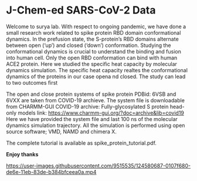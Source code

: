 # J-Chem-ed SARS-CoV-2 Data
Welcome to surya lab. With respect to ongoing pandemic, we have done a small research work related to spike protein RBD domain conformational dynamics. In the prefusion state, the S-protein’s RBD domains alternate between open (‘up’) and closed (‘down’) conformation. Studying the conformational dynamics is crucial to understand the binding and fusion into human cell. Only the open RBD conformation can bind with human ACE2 protein. Here we studied the specific heat capacity by molecular dynamics simulation. The specific heat capacity realtes the conformational dynamics of the proteins in our case opena nd closed. The study can lead to two outcomes first 

The open and close protein systems of spike protein PDBid: 6VSB and 6VXX are taken from COVID-19 archieve. The system file is downloadable from CHARMM-GUI COVID-19 archive: Fully-glycosylated S protein head-only models
link: https://www.charmm-gui.org/?doc=archive&lib=covid19
Here we have provided the system file and last 100 ns of the molecular dynamics simulation trajectory. All the simulation is performed using open source software; VMD, NAMD and chimera X. 

The complete tutorial is available as spike_protein_tutorial.pdf. 

****Enjoy thanks****



https://user-images.githubusercontent.com/9515535/124580687-0107f680-de6e-11eb-83de-b384bfceea0a.mp4

